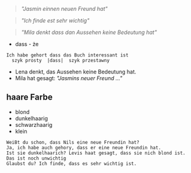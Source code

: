 
> *"Jasmin einnen neuen Freund hat"*

> *"Ich finde est sehr wichtig"*

> *"Mila denkt dass dan Aussehen keine Bedeutung hat"*

- dass - że
```
Ich habe gehort dass das Buch interessant ist
  szyk prosty  |dass|  szyk przestawny            
```

- Lena denkt, das Aussehen keine Bedeutung hat.
- Mila hat gesagt: *"Jasmins neuer Freund ..."*

## haare Farbe
- blond
- dunkelhaarig
- schwarzhaarig
- klein

```
WeiBt du schon, dass Nils eine neue Freundin hat?
Ja, ich habe auch gehory, dass er eine neue Freundin hat.
Ist sie dunkelhaarich? Levis haat gesagt, dass sie nich blond ist.
Das ist noch unwichtig
Glaubst du? Ich finde, dass es sehr wichtig ist.
```


